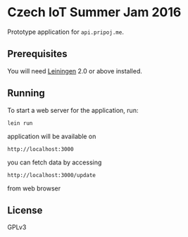 # Czech IoT Summer Jam 2016

Prototype application for `api.pripoj.me`.

## Prerequisites

You will need [Leiningen][1] 2.0 or above installed.

[1]: https://github.com/technomancy/leiningen

## Running

To start a web server for the application, run:

    lein run

application will be available on 

    http://localhost:3000
    
you can fetch data by accessing
    
    http://localhost:3000/update
    
from web browser    

## License

GPLv3
